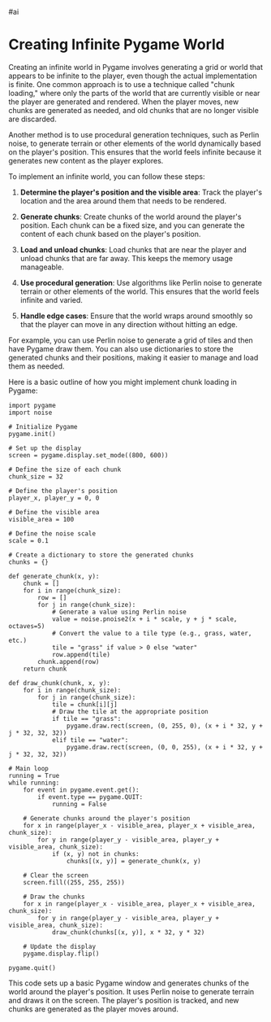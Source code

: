 #ai 
# Creating Infinite Pygame World

Creating an infinite world in Pygame involves generating a grid or world that appears to be infinite to the player, even though the actual implementation is finite. One common approach is to use a technique called "chunk loading," where only the parts of the world that are currently visible or near the player are generated and rendered. When the player moves, new chunks are generated as needed, and old chunks that are no longer visible are discarded.

Another method is to use procedural generation techniques, such as Perlin noise, to generate terrain or other elements of the world dynamically based on the player's position. This ensures that the world feels infinite because it generates new content as the player explores.

To implement an infinite world, you can follow these steps:

1. **Determine the player's position and the visible area**: Track the player's location and the area around them that needs to be rendered.
    
2. **Generate chunks**: Create chunks of the world around the player's position. Each chunk can be a fixed size, and you can generate the content of each chunk based on the player's position.
    
3. **Load and unload chunks**: Load chunks that are near the player and unload chunks that are far away. This keeps the memory usage manageable.
    
4. **Use procedural generation**: Use algorithms like Perlin noise to generate terrain or other elements of the world. This ensures that the world feels infinite and varied.
    
5. **Handle edge cases**: Ensure that the world wraps around smoothly so that the player can move in any direction without hitting an edge.
    

For example, you can use Perlin noise to generate a grid of tiles and then have Pygame draw them. You can also use dictionaries to store the generated chunks and their positions, making it easier to manage and load them as needed.

Here is a basic outline of how you might implement chunk loading in Pygame:

```
import pygame
import noise

# Initialize Pygame
pygame.init()

# Set up the display
screen = pygame.display.set_mode((800, 600))

# Define the size of each chunk
chunk_size = 32

# Define the player's position
player_x, player_y = 0, 0

# Define the visible area
visible_area = 100

# Define the noise scale
scale = 0.1

# Create a dictionary to store the generated chunks
chunks = {}

def generate_chunk(x, y):
    chunk = []
    for i in range(chunk_size):
        row = []
        for j in range(chunk_size):
            # Generate a value using Perlin noise
            value = noise.pnoise2(x + i * scale, y + j * scale, octaves=5)
            # Convert the value to a tile type (e.g., grass, water, etc.)
            tile = "grass" if value > 0 else "water"
            row.append(tile)
        chunk.append(row)
    return chunk

def draw_chunk(chunk, x, y):
    for i in range(chunk_size):
        for j in range(chunk_size):
            tile = chunk[i][j]
            # Draw the tile at the appropriate position
            if tile == "grass":
                pygame.draw.rect(screen, (0, 255, 0), (x + i * 32, y + j * 32, 32, 32))
            elif tile == "water":
                pygame.draw.rect(screen, (0, 0, 255), (x + i * 32, y + j * 32, 32, 32))

# Main loop
running = True
while running:
    for event in pygame.event.get():
        if event.type == pygame.QUIT:
            running = False

    # Generate chunks around the player's position
    for x in range(player_x - visible_area, player_x + visible_area, chunk_size):
        for y in range(player_y - visible_area, player_y + visible_area, chunk_size):
            if (x, y) not in chunks:
                chunks[(x, y)] = generate_chunk(x, y)

    # Clear the screen
    screen.fill((255, 255, 255))

    # Draw the chunks
    for x in range(player_x - visible_area, player_x + visible_area, chunk_size):
        for y in range(player_y - visible_area, player_y + visible_area, chunk_size):
            draw_chunk(chunks[(x, y)], x * 32, y * 32)

    # Update the display
    pygame.display.flip()

pygame.quit()
```

This code sets up a basic Pygame window and generates chunks of the world around the player's position. It uses Perlin noise to generate terrain and draws it on the screen. The player's position is tracked, and new chunks are generated as the player moves around.